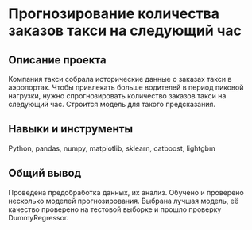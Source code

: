 # Прогнозирование количества заказов такси на следующий час
## Описание проекта
Компания такси собрала исторические данные о заказах такси в аэропортах. Чтобы привлекать больше водителей в период пиковой нагрузки, нужно спрогнозировать количество заказов такси на следующий час. Строится модель для такого предсказания.

## Навыки и инструменты
Python, pandas, numpy, matplotlib, sklearn, catboost, lightgbm

## Общий вывод
Проведена предобработка данных, их анализ. Обучено и проверено несколько моделей прогнозирования. Выбрана лучшая модель, её качество проверено на тестовой выборке и прошло проверку DummyRegressor.
